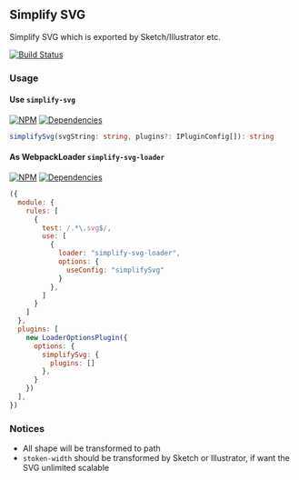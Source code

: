 ## Simplify SVG

Simplify SVG which is exported by Sketch/Illustrator etc.

[![Build Status](https://img.shields.io/travis/morlay/simplify-svg.svg)](https://travis-ci.org/morlay/simplify-svg)

### Usage

#### Use `simplify-svg`

[![NPM](https://img.shields.io/npm/v/simplify-svg-loader.svg)](https://npmjs.org/package/simplify-svg-loader)
[![Dependencies](https://img.shields.io/david/morlay/simplify-svg-loader.svg?path=packages/simplify-svg)](https://david-dm.org/morlay/simplify-svg?path=packages/simplify-svg)


```ts
simplifySvg(svgString: string, plugins?: IPluginConfig[]): string
```

#### As WebpackLoader `simplify-svg-loader`

[![NPM](https://img.shields.io/npm/v/simplify-svg-loader.svg)](https://npmjs.org/package/simplify-svg-loader)
[![Dependencies](https://img.shields.io/david/morlay/simplify-svg.svg?path=packages/simplify-svg-loader)](https://david-dm.org/morlay/simplify-svg?path=packages/simplify-svg-loader)


```js
({
  module: {
    rules: [
      {
        test: /.*\.svg$/,
        use: [
          {
            loader: "simplify-svg-loader",
            options: {
              useConfig: "simplifySvg"
            }
          },
        ]
      }
    ]
  },
  plugins: [
    new LoaderOptionsPlugin({
      options: {
        simplifySvg: {
          plugins: []
        }, 
      }
    })
  ],
})
```

### Notices

* All shape will be transformed to path
* `stoken-width` should be transformed by Sketch or Illustrator, if want the SVG unlimited scalable
